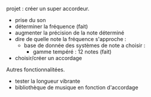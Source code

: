 projet : créer un super accordeur.

- prise du son
- déterminer la fréquence (fait)
- augmenter la précision de la note déterminé
- dire de quelle note la fréquence s'approche :
  - base de donnée des systèmes de note a choisir :
    - gamme tempéré : 12 notes (fait)
- choisir/créer un accordage

Autres fonctionnalitées.

- tester la longueur vibrante
- bibliothèque de musique en fonction d'accordage
